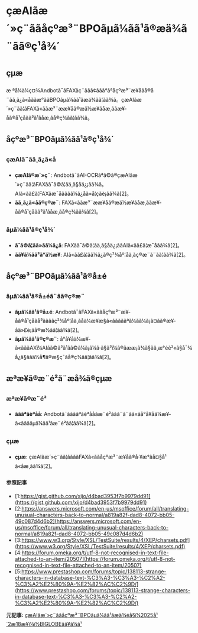 # çæAIãæ´»ç¨ããåçºæ³¨BPOãµã¼ãã¹ã®æä¾ã¨ãã®ç¹å¾´

## çµæ

æ ªå¼ä¼ç¤¾Andbotã¯ãFAXãç¨ããã¢ãã­ã°ãªåçºæ³¨æ¥­åãå®å¨ãã¸ã¿ã«åããæ°ããBPOãµã¼ãã¹ãæä¾ãã¦ãã¾ã。çæAIãæ´»ç¨ãã¦ãFAXã«ããæ³¨ææ¥­åã®æä½æ¥­ãåæ¸ããæ¥­åã®å¹çåãã³ã¹ãåæ¸ãå®ç¾ãã¦ãã¾ã。

## åçºæ³¨BPOãµã¼ãã¹ã®ç¹å¾´

### **çæAIã¨ãã¸ã¿ã«å**

- **çæAIã®æ´»ç¨**: Andbotã¯ãAI-OCRãªã©ã®çæAIãæ´»ç¨ãã¦ãFAXãã¯ã©ã¦ãä¸ã§åä¿¡ãã¾ã。AIã«ãã£ã¦FAXãæ¯åãããã¼ã¿åã»å¦çãè¡ãã¾ã[2]。
- **ãã¸ã¿ã«åã®ç®æ¨**: FAXã«ããæ³¨ææ¥­åã®æä½æ¥­ãåæ¸ããæ¥­åã®å¹çåãã³ã¹ãåæ¸ãå®ç¾ãã¾ã[2]。

### **ãµã¼ãã¹ã®ç¹å¾´**

- **ã¯ã©ã¦ãã»ãã¼ã¿å**: FAXãã¯ã©ã¦ãä¸ã§åä¿¡ããAIã«ãã£ã¦æ¯åãã¾ã[2]。
- **ãã¥ã¼ãã³ã°ä½æ¥­**: AIã«ãã£ã¦ãã¼ã¿ã®ç²¾åº¦åä¸ãç®æ¨ã¨ãã¦ãã¾ã[2]。

## åçºæ³¨BPOãµã¼ãã¹ã®å±é

### **ãµã¼ãã¹ã®å±éã¨ãã®ç®æ¨**

- **ãµã¼ãã¹ã®å±é**: Andbotã¯ãFAXã«ããåçºæ³¨æ¥­åã®å¹çåãå³ããããç²¾åº¦åä¸ãåä¼æ¥­æ§ã«ãããããªã¼ãã¼ã¡ã¤ãã®æ¥­åä»£è¡ãå®æ½ãã¦ãã¾ã[2]。
- **ãµã¼ãã¹ã®ç®æ¨**: å°å¥åä¼æ¥­ã«ãããAXï¼AIãã©ã³ã¹ãã©ã¼ã¡ã¼ã·ã§ã³ï¼ã®ãææ¡ã¾ã§ãä¸æ°éè²«ã§å¯¾å¿ã§ããä½å¶ã®æ§ç¯ãå®ç¾ãã¦ãã¾ã[2]。

## æªæ¥ã®æ¨é²ã¨æå¾ã®çµæ

### **æªæ¥ã®æ¨é²**

- **ãããªãèªåå**: Andbotã¯ããããªãèªååãæ¨é²ããã¨ã¨ãã«ãå°å¥åä¼æ¥­ã«ããããµã¼ãã¹ãæ¨é²ãã¦ãã¾ã[2]。

### **çµæ**

- **çµæ**: çæAIãæ´»ç¨ãã¦ããããFAXã«ããåçºæ³¨æ¥­åã®å·¥æ°ãå¤§å¹ã«åæ¸ãã¾ã[2]。

#### 参照記事
- [1:https://gist.github.com/xijo/d4bad3953f7b9979dd91](https://gist.github.com/xijo/d4bad3953f7b9979dd91)
- [2:https://answers.microsoft.com/en-us/msoffice/forum/all/translating-unusual-characters-back-to-normal/a819a82f-dad8-4072-bb05-49c087d4d6b2](https://answers.microsoft.com/en-us/msoffice/forum/all/translating-unusual-characters-back-to-normal/a819a82f-dad8-4072-bb05-49c087d4d6b2)
- [3:https://www.w3.org/Style/XSL/TestSuite/results/4/XEP/charsets.pdf](https://www.w3.org/Style/XSL/TestSuite/results/4/XEP/charsets.pdf)
- [4:https://forum.omeka.org/t/utf-8-not-recognised-in-text-file-attached-to-an-item/20507](https://forum.omeka.org/t/utf-8-not-recognised-in-text-file-attached-to-an-item/20507)
- [5:https://www.prestashop.com/forums/topic/138113-strange-characters-in-database-text-%C3%A3-%C3%A3-%C2%A2-%C3%A2%E2%80%9A-%E2%82%AC%C2%9D/](https://www.prestashop.com/forums/topic/138113-strange-characters-in-database-text-%C3%A3-%C3%A3-%C2%A2-%C3%A2%E2%80%9A-%E2%82%AC%C2%9D/)


**元記事:** [çæAIãæ´»ç¨ããåçºæ³¨BPOãµã¼ãã¹ãæä¾éå§ï¼2025å¹´2æ18æ¥ï¼ï½BIGLOBEãã¥ã¼ã¹](https://news.biglobe.ne.jp/economy/0218/prt_250218_7219302679.html)